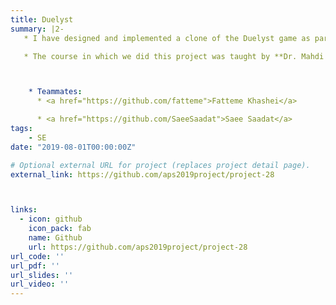 ```yaml
---
title: Duelyst
summary: |2-
   * I have designed and implemented a clone of the Duelyst game as part of the Advanced Programming course alongside my teammates using **Java** and **JavaFX**.

   * The course in which we did this project was taught by **Dr. Mahdi Mostafazadeh** at Sharif University of Technology.



    * Teammates:
      * <a href="https://github.com/fatteme">Fatteme Khashei</a>

      * <a href="https://github.com/SaeeSaadat">Saee Saadat</a>
tags:
    - SE
date: "2019-08-01T00:00:00Z"

# Optional external URL for project (replaces project detail page).
external_link: https://github.com/aps2019project/project-28



links:
  - icon: github
    icon_pack: fab
    name: Github
    url: https://github.com/aps2019project/project-28
url_code: ''
url_pdf: ''
url_slides: ''
url_video: ''
---
```


